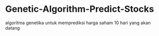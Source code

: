 # Genetic-Algorithm-Predict-Stocks
algoritma genetika untuk memprediksi harga saham 10 hari yang akan datang
